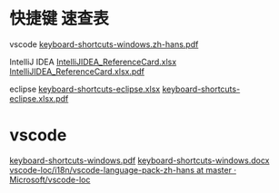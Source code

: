 # 快捷键 速查表

vscode 
[keyboard-shortcuts-windows.zh-hans.pdf](keyboard-shortcuts-windows.zh-hans.pdf)

IntelliJ IDEA
[IntelliJIDEA_ReferenceCard.xlsx](IntelliJIDEA_ReferenceCard.xlsx)
[IntelliJIDEA_ReferenceCard.xlsx.pdf](IntelliJIDEA_ReferenceCard.xlsx.pdf)

eclipse 
[keyboard-shortcuts-eclipse.xlsx](keyboard-shortcuts-eclipse.xlsx)
[keyboard-shortcuts-eclipse.xlsx.pdf](keyboard-shortcuts-eclipse.xlsx.pdf)







# vscode



[keyboard-shortcuts-windows.pdf](https://code.visualstudio.com/shortcuts/keyboard-shortcuts-windows.pdf)
[keyboard-shortcuts-windows.docx](https://github.com/Microsoft/vscode-docs/tree/master/docs/customization)
[vscode-loc/i18n/vscode-language-pack-zh-hans at master · Microsoft/vscode-loc](https://github.com/Microsoft/vscode-loc/tree/master/i18n/vscode-language-pack-zh-hans)



 